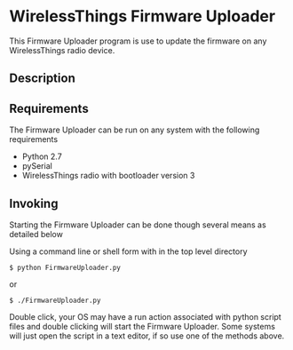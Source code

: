 # WirelessThings Firmware Uploader
This Firmware Uploader program is use to update the firmware on any WirelessThings radio device.

## Description


## Requirements
The Firmware Uploader can be run on any system with the following requirements
* Python 2.7
* pySerial
* WirelessThings radio with bootloader version 3

## Invoking
Starting the Firmware Uploader can be done though several means as detailed below

Using a command line or shell form with in the top level directory

    $ python FirmwareUploader.py

or

    $ ./FirmwareUploader.py

Double click, your OS may have a run action associated with python script files and double clicking will start the Firmware Uploader. Some systems will just open the script in a text editor, if so use one of the methods above.
